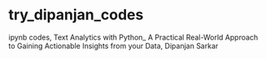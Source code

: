 # try_dipanjan_codes
ipynb codes, Text Analytics with Python_ A Practical Real-World Approach to Gaining Actionable Insights from your Data, Dipanjan Sarkar
